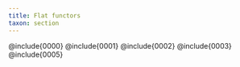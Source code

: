 ```yaml
---
title: Flat functors
taxon: section
---
```


@include{0000}
@include{0001}
@include{0002}
@include{0003}
@include{0005}
